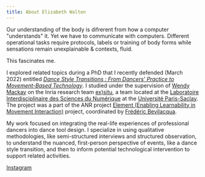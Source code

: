 ```yaml
---
title: About Elizabeth Walton
---
```


Our understanding of the body is difrerent from how a computer "understands" it. Yet we have to communicate with computers. 
Different operational tasks require protocols, labels or training of body forms while sensations remain unexplainable & contexts, fluid.

This fascinates me.

I explored related topics during a PhD that I recently defended (March 2022) entitled [*Dance Style Transitions : From Dancers’ Practice to Movement-Based Technology*](https://www.theses.fr/2022UPASG027). I studied under the supervision of [Wendy Mackay](https://ex-situ.lri.fr/people/mackay/) on the Inria research team [ex)situ](https://ex-situ.lri.fr/), a team located at the [Laboratoire Interdisciplinaire des Sciences du Numérique](https://www.lisn.upsaclay.fr/) at the [Université Paris-Saclay](https://www.universite-paris-saclay.fr/en). The project was a part of the ANR project [Element (Enabling Learnability in Movement Interaction)](https://element-project.ircam.fr/) project, coordinated by [Frédéric Bevilacqua](https://frederic-bevilacqua.net/).

My work focused on integrating the real-life experiences of professional dancers into dance tool design. I specialize in using qualitative methodologies, like semi-structured interviews and structured observation, to understand the nuanced, first-person perspective of events, like a dance style transition, and then to inform potential technological intervention to support related activities. 


[Instagram](https://www.instagram.com/_elizabeth_walton_/)
